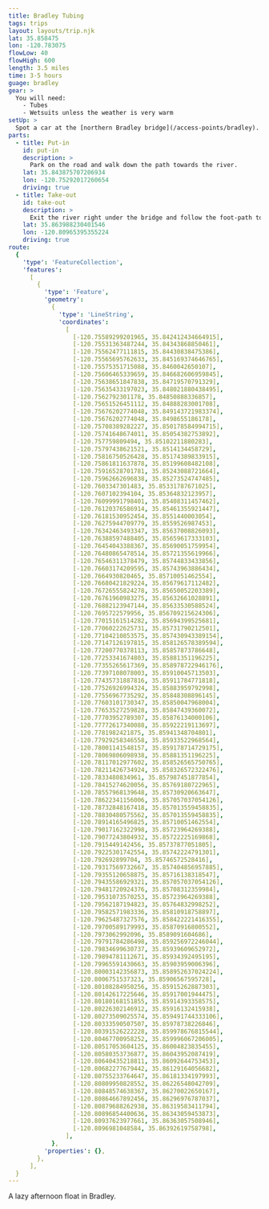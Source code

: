 ```yaml
---
title: Bradley Tubing
tags: trips
layout: layouts/trip.njk
lat: 35.858475
lon: -120.783075
flowLow: 40
flowHigh: 600
length: 3.5 miles
time: 3-5 hours
guage: bradley
gear: >
  You will need:
    - Tubes
    - Wetsuits unless the weather is very warm
setUp: >
  Spot a car at the [northern Bradley bridge](/access-points/bradley).
parts:
  - title: Put-in
    id: put-in
    description: >
      Park on the road and walk down the path towards the river.
    lat: 35.843875707206934
    lon: -120.75292017260654
    driving: true
  - title: Take-out
    id: take-out
    description: >
      Exit the river right under the bridge and follow the foot-path to the right.
    lat: 35.863988230401546
    lon: -120.80965395355224
    driving: true
route:
  {
    'type': 'FeatureCollection',
    'features':
      [
        {
          'type': 'Feature',
          'geometry':
            {
              'type': 'LineString',
              'coordinates':
                [
                  [-120.75589299201965, 35.842412434664915],
                  [-120.75531363487244, 35.84343868850461],
                  [-120.75562477111815, 35.84430838475386],
                  [-120.75565695762633, 35.845169374646765],
                  [-120.75575351715088, 35.8460042650107],
                  [-120.75606465339659, 35.846682606959845],
                  [-120.75638651847838, 35.84719570791329],
                  [-120.75635433197023, 35.848021880438495],
                  [-120.7562792301178, 35.84850888336857],
                  [-120.75651526451112, 35.84888283001708],
                  [-120.75676202774048, 35.849143721983374],
                  [-120.75676202774048, 35.8498655186178],
                  [-120.75708389282227, 35.850178584994715],
                  [-120.75741648674011, 35.85054382753892],
                  [-120.757759809494, 35.85102211880283],
                  [-120.75797438621521, 35.8514134458729],
                  [-120.75816750526428, 35.85174389833915],
                  [-120.75861811637878, 35.85199608482108],
                  [-120.75916528701781, 35.85243088721664],
                  [-120.75962662696838, 35.85273524747485],
                  [-120.7603347301483, 35.85331787671025],
                  [-120.7607102394104, 35.85364832123957],
                  [-120.76099991798401, 35.85408311457462],
                  [-120.76120376586914, 35.85461355921447],
                  [-120.76181530952454, 35.8551440003054],
                  [-120.76275944709779, 35.8559526987453],
                  [-120.76342463493347, 35.85637008826093],
                  [-120.76388597488405, 35.85659617333103],
                  [-120.76454043388367, 35.85690051759954],
                  [-120.76480865478514, 35.85721355619966],
                  [-120.76546311378479, 35.85744833433856],
                  [-120.76603174209595, 35.85743963886434],
                  [-120.7664930820465, 35.85710051462554],
                  [-120.76680421829224, 35.85679617112482],
                  [-120.76726555824278, 35.85650052203389],
                  [-120.76761960983275, 35.85632661028891],
                  [-120.76882123947144, 35.85633530588524],
                  [-120.7695722579956, 35.856709215624306],
                  [-120.77015161514282, 35.85694399525681],
                  [-120.77060222625731, 35.85731790212501],
                  [-120.77104210853575, 35.857430943389154],
                  [-120.77147126197815, 35.858126578389594],
                  [-120.77200770378113, 35.85857873786648],
                  [-120.77253341674803, 35.85881351196225],
                  [-120.77355265617369, 35.858978722946176],
                  [-120.77397108078003, 35.85910045713503],
                  [-120.77435731887816, 35.85911784771818],
                  [-120.77526926994324, 35.85883959792998],
                  [-120.77556967735292, 35.85848308896145],
                  [-120.77603101730347, 35.85850047968004],
                  [-120.77653527259828, 35.85847439360072],
                  [-120.77703952789307, 35.85876134000106],
                  [-120.77772617340088, 35.85922219113697],
                  [-120.7781982421875, 35.85941348704801],
                  [-120.77929258346558, 35.85933522968564],
                  [-120.78001141548157, 35.859178714729175],
                  [-120.78069806098938, 35.85881351196225],
                  [-120.78117012977602, 35.858526565750765],
                  [-120.78211426734924, 35.858326572322476],
                  [-120.7833480834961, 35.857987451877854],
                  [-120.78415274620056, 35.85769180722965],
                  [-120.78557968139648, 35.85730920663647],
                  [-120.78622341156006, 35.857057037054126],
                  [-120.78732848167418, 35.857013559458835],
                  [-120.78830480575562, 35.857013559458835],
                  [-120.78914165496825, 35.85710051462554],
                  [-120.79017162322998, 35.85723964269388],
                  [-120.79077243804932, 35.85722225169868],
                  [-120.7915449142456, 35.85737877051805],
                  [-120.79225301742554, 35.85742224791301],
                  [-120.792692899704, 35.85746572528416],
                  [-120.79317569732667, 35.857404856957885],
                  [-120.79355120658875, 35.85716138318547],
                  [-120.79435586929321, 35.857057037054126],
                  [-120.79481720924376, 35.85708312359984],
                  [-120.79531073570253, 35.85723964269388],
                  [-120.79562187194823, 35.85764832998252],
                  [-120.79582571983336, 35.85810918758897],
                  [-120.79625487327576, 35.858422221416355],
                  [-120.79700589179993, 35.85870916800552],
                  [-120.7973062992096, 35.8589091604686],
                  [-120.79791784286498, 35.859256972246044],
                  [-120.79834699630737, 35.85939609652972],
                  [-120.79894781112671, 35.85934392495195],
                  [-120.79965591430663, 35.85903959006396],
                  [-120.80003142356873, 35.858952637024224],
                  [-120.8006751537323, 35.85906567595728],
                  [-120.80108284950256, 35.85915262887303],
                  [-120.80142617225646, 35.85917001944475],
                  [-120.80180168151855, 35.85914393358575],
                  [-120.80226302146912, 35.85916132415938],
                  [-120.80273509025574, 35.859491744333106],
                  [-120.80333590507507, 35.85978738226846],
                  [-120.80391526222228, 35.859978676815544],
                  [-120.80467700958252, 35.859996067206005],
                  [-120.80517053604125, 35.86004823835455],
                  [-120.80580353736877, 35.86043952087419],
                  [-120.80640435218811, 35.86092644753453],
                  [-120.80682277679442, 35.86129164056682],
                  [-120.80755233764647, 35.86181334197993],
                  [-120.80809950828552, 35.86226548042709],
                  [-120.80848574638367, 35.86270022650167],
                  [-120.80864667892456, 35.86296976787037],
                  [-120.80879688262938, 35.86319583411794],
                  [-120.80896854400636, 35.86343059453873],
                  [-120.80937623977661, 35.86363057508946],
                  [-120.8096981048584, 35.86392619758798],
                ],
            },
          'properties': {},
        },
      ],
  }
---
```


A lazy afternoon float in Bradley.
